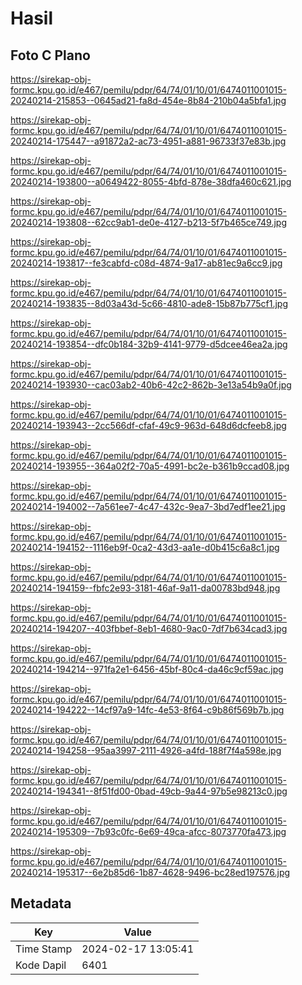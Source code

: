 # Hasil

## Foto C Plano

https://sirekap-obj-formc.kpu.go.id/e467/pemilu/pdpr/64/74/01/10/01/6474011001015-20240214-215853--0645ad21-fa8d-454e-8b84-210b04a5bfa1.jpg

https://sirekap-obj-formc.kpu.go.id/e467/pemilu/pdpr/64/74/01/10/01/6474011001015-20240214-175447--a91872a2-ac73-4951-a881-96733f37e83b.jpg

https://sirekap-obj-formc.kpu.go.id/e467/pemilu/pdpr/64/74/01/10/01/6474011001015-20240214-193800--a0649422-8055-4bfd-878e-38dfa460c621.jpg

https://sirekap-obj-formc.kpu.go.id/e467/pemilu/pdpr/64/74/01/10/01/6474011001015-20240214-193808--62cc9ab1-de0e-4127-b213-5f7b465ce749.jpg

https://sirekap-obj-formc.kpu.go.id/e467/pemilu/pdpr/64/74/01/10/01/6474011001015-20240214-193817--fe3cabfd-c08d-4874-9a17-ab81ec9a6cc9.jpg

https://sirekap-obj-formc.kpu.go.id/e467/pemilu/pdpr/64/74/01/10/01/6474011001015-20240214-193835--8d03a43d-5c66-4810-ade8-15b87b775cf1.jpg

https://sirekap-obj-formc.kpu.go.id/e467/pemilu/pdpr/64/74/01/10/01/6474011001015-20240214-193854--dfc0b184-32b9-4141-9779-d5dcee46ea2a.jpg

https://sirekap-obj-formc.kpu.go.id/e467/pemilu/pdpr/64/74/01/10/01/6474011001015-20240214-193930--cac03ab2-40b6-42c2-862b-3e13a54b9a0f.jpg

https://sirekap-obj-formc.kpu.go.id/e467/pemilu/pdpr/64/74/01/10/01/6474011001015-20240214-193943--2cc566df-cfaf-49c9-963d-648d6dcfeeb8.jpg

https://sirekap-obj-formc.kpu.go.id/e467/pemilu/pdpr/64/74/01/10/01/6474011001015-20240214-193955--364a02f2-70a5-4991-bc2e-b361b9ccad08.jpg

https://sirekap-obj-formc.kpu.go.id/e467/pemilu/pdpr/64/74/01/10/01/6474011001015-20240214-194002--7a561ee7-4c47-432c-9ea7-3bd7edf1ee21.jpg

https://sirekap-obj-formc.kpu.go.id/e467/pemilu/pdpr/64/74/01/10/01/6474011001015-20240214-194152--1116eb9f-0ca2-43d3-aa1e-d0b415c6a8c1.jpg

https://sirekap-obj-formc.kpu.go.id/e467/pemilu/pdpr/64/74/01/10/01/6474011001015-20240214-194159--fbfc2e93-3181-46af-9a11-da00783bd948.jpg

https://sirekap-obj-formc.kpu.go.id/e467/pemilu/pdpr/64/74/01/10/01/6474011001015-20240214-194207--403fbbef-8eb1-4680-9ac0-7df7b634cad3.jpg

https://sirekap-obj-formc.kpu.go.id/e467/pemilu/pdpr/64/74/01/10/01/6474011001015-20240214-194214--971fa2e1-6456-45bf-80c4-da46c9cf59ac.jpg

https://sirekap-obj-formc.kpu.go.id/e467/pemilu/pdpr/64/74/01/10/01/6474011001015-20240214-194222--14cf97a9-14fc-4e53-8f64-c9b86f569b7b.jpg

https://sirekap-obj-formc.kpu.go.id/e467/pemilu/pdpr/64/74/01/10/01/6474011001015-20240214-194258--95aa3997-2111-4926-a4fd-188f7f4a598e.jpg

https://sirekap-obj-formc.kpu.go.id/e467/pemilu/pdpr/64/74/01/10/01/6474011001015-20240214-194341--8f51fd00-0bad-49cb-9a44-97b5e98213c0.jpg

https://sirekap-obj-formc.kpu.go.id/e467/pemilu/pdpr/64/74/01/10/01/6474011001015-20240214-195309--7b93c0fc-6e69-49ca-afcc-8073770fa473.jpg

https://sirekap-obj-formc.kpu.go.id/e467/pemilu/pdpr/64/74/01/10/01/6474011001015-20240214-195317--6e2b85d6-1b87-4628-9496-bc28ed197576.jpg


## Metadata

| Key        | Value               |
| ---------- | ------------------- |
| Time Stamp | 2024-02-17 13:05:41 |
| Kode Dapil | 6401                |



